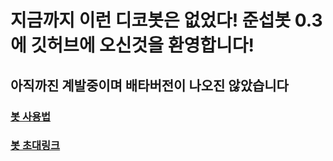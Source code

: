 # 지금까지 이런 디코봇은 없었다! 준섭봇 0.3에 깃허브에 오신것을 환영합니다!
## 아직까진 계발중이며 배타버전이 나오진 않았습니다
### [봇 사용법](https://github.com/hackingwhangjuncomputer/jasonbot-0.3/wiki, "봇 사용법")
### [봇 초대링크](https://discordapp.com/oauth2/authorize?&client_id=1080786159581532160&scope=bot, "봇 초대링크")
